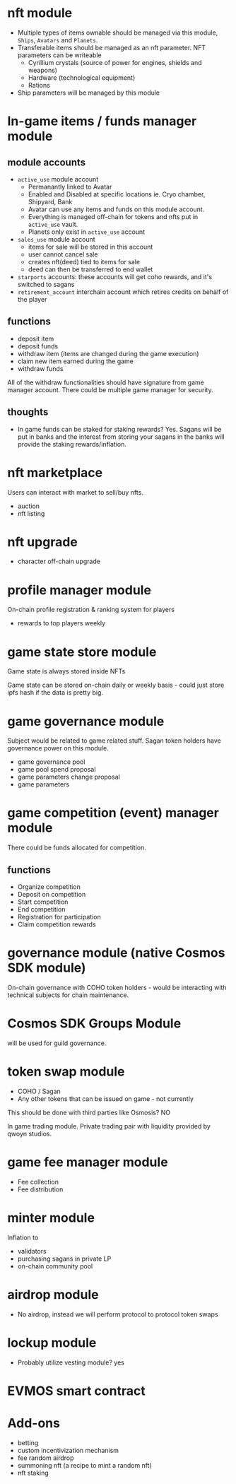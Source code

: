 # nft module

- Multiple types of items ownable should be managed via this module, `Ships`, `Avatars` and `Planets`.
- Transferable items should be managed as an nft parameter. NFT parameters can be writeable
  - Cyrillium crystals (source of power for engines, shields and weapons)
  - Hardware (technological equipment)
  - Rations
- Ship parameters will be managed by this module

# In-game items / funds manager module

## module accounts

- `active_use` module account
  - Permanantly linked to Avatar
  - Enabled and Disabled at specific locations ie. Cryo chamber, Shipyard, Bank
  - Avatar can use any items and funds on this module account.
  - Everything is managed off-chain for tokens and nfts put in `active_use` vault.
  - Planets only exist in `active_use` account
- `sales_use` module account
  - items for sale will be stored in this account
  - user cannot cancel sale
  - creates nft(deed) tied to items for sale
  - deed can then be transferred to end wallet
- `starports` accounts: these accounts will get coho rewards, and it's switched to sagans
- `retirement_account` interchain account which retires credits on behalf of the player

## functions

- deposit item
- deposit funds
- withdraw item (items are changed during the game execution)
- claim new item earned during the game
- withdraw funds

All of the withdraw functionalities should have signature from game manager account.
There could be multiple game manager for security.

## thoughts

- In game funds can be staked for staking rewards? Yes.  Sagans will be put in banks and the interest from storing your sagans in the banks will provide the staking rewards/inflation.

# nft marketplace

Users can interact with market to sell/buy nfts.

- auction
- nft listing

# nft upgrade

- character off-chain upgrade

# profile manager module

On-chain profile registration & ranking system for players

- rewards to top players weekly

# game state store module

Game state is always stored inside NFTs

Game state can be stored on-chain daily or weekly basis - could just store ipfs hash if the data is pretty big.

# game governance module

Subject would be related to game related stuff.
Sagan token holders have governance power on this module.

- game governance pool
- game pool spend proposal
- game parameters change proposal
- game parameters

# game competition (event) manager module

There could be funds allocated for competition.

## functions

- Organize competition
- Deposit on competition
- Start competition
- End competition
- Registration for participation
- Claim competition rewards

# governance module (native Cosmos SDK module)

On-chain governance with COHO token holders - would be interacting with technical subjects for chain maintenance.

# Cosmos SDK Groups Module

will be used for guild governance.

# token swap module

- COHO / Sagan
- Any other tokens that can be issued on game - not currently

This should be done with third parties like Osmosis? NO

In game trading module.  Private trading pair with liquidity provided by qwoyn studios. 

# game fee manager module

- Fee collection
- Fee distribution

# minter module

Inflation to

- validators
- purchasing sagans in private LP
- on-chain community pool

# airdrop module

- No airdrop, instead we will perform protocol to protocol token swaps

# lockup module

- Probably utilize vesting module? yes

# EVMOS smart contract

# Add-ons

- betting
- custom incentivization mechanism
- fee random airdrop
- summoning nft (a recipe to mint a random nft)
- nft staking
